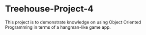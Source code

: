 # Treehouse-Project-4
This project is to demonstrate knowledge on using Object Oriented Programming in terms of a hangman-like game app. 
